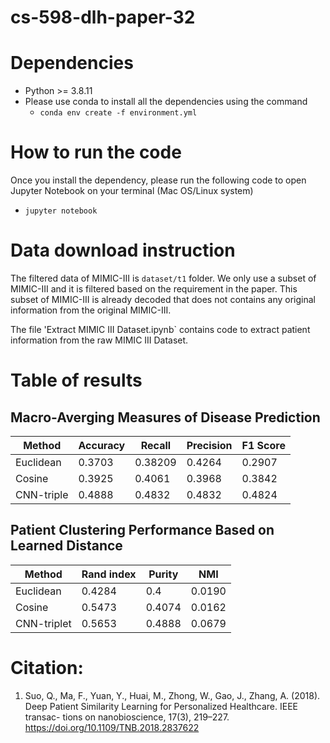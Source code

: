 # cs-598-dlh-paper-32

# Dependencies
* Python >= 3.8.11
* Please use conda to install all the dependencies using the command
  * `conda env create -f environment.yml`

# How to run the code
Once you install the dependency, please run the following code to open Jupyter Notebook on your terminal (Mac OS/Linux system)
* `jupyter notebook`

# Data download instruction
The filtered data of MIMIC-III is `dataset/t1` folder. We only use a subset of MIMIC-III and it is filtered based on the requirement in the paper. This subset of MIMIC-III is already decoded that does not contains any original information from the original MIMIC-III.

The file 'Extract MIMIC III Dataset.ipynb` contains code to extract patient information from the raw MIMIC III Dataset.

# Table of results
## Macro-Averging Measures of Disease Prediction
| Method  |  Accuracy |  Recall | Precision  |  F1 Score |
|---|---|---|---|---|
|  Euclidean |  0.3703 |  0.38209 |  0.4264 |  0.2907 |
| Cosine  |  0.3925 |  0.4061 | 0.3968  |  0.3842 |
|  CNN-triple |  0.4888 |  0.4832 |  0.4832 |  0.4824 |

## Patient Clustering Performance Based on Learned Distance
| Method  |  Rand index |  Purity |  NMI |
|---|---|---|---|
|  Euclidean |  0.4284 |  0.4 |  0.0190 |
|  Cosine |  0.5473 |  0.4074 |  0.0162 |
|  CNN-triplet | 0.5653  |  0.4888 |  0.0679 |

# Citation:
1. Suo, Q., Ma, F., Yuan, Y., Huai, M., Zhong, W., Gao, J., Zhang, A. (2018). Deep Patient Similarity Learning for Personalized Healthcare. IEEE transac- tions on nanobioscience, 17(3), 219–227. https://doi.org/10.1109/TNB.2018.2837622
